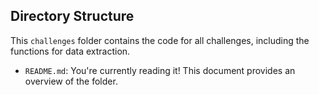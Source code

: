## Directory Structure

This `challenges` folder contains the code for all challenges, including the functions for data extraction.

- `README.md`: You're currently reading it! This document provides an overview of the folder.
